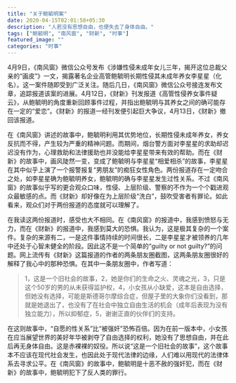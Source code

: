 ```yaml
---
title: "关于鲍毓明案"
date: 2020-04-15T02:01:58+05:30
description: "人若没有思想自由，也便失去了身体自由。"
tags: ["鲍毓明", "南风窗", "财新", "时事"]
featured_image: ""
categories: "时事"
---
```


4月9日，《南风窗》微信公众号发布《涉嫌性侵未成年女儿三年，揭开这位总裁父亲的“画皮”》一文，揭露著名企业高管鲍毓明长期性侵其未成年养女李星星（化名）。这一案件随即受到广泛关注。随后几日，《南风窗》微信公众号接连发布文章，追踪报道该案的进展。4月12日，《财新》刊发报道《高管性侵养女事件疑云》，从鲍毓明的角度重新回顾事件过程，并指出鲍毓明与其养女之间的确可能存在一定的“爱恋”。《财新》的报道一经刊发便引起巨大争议，4月13日，《财新》撤回该报道。

在《南风窗》讲述的故事中，鲍毓明利用其优势地位，长期性侵未成年养女，养女反抗而不得，产生较为严重的精神问题。而期间，烟台警方面对李星星的求助却迟迟没有作为，心理救助和法律援助也并没能给李星星带来有效的帮助。而在《财新》的故事中，画风陡然一变，变成了鲍毓明与李星星“相爱相杀”的故事，李星星在其中似乎上演了一个报警报复“男朋友”的痴狂女性角色。两份报道存在一定吻合之处，如李星星确为鲍毓明养女，鲍毓明的确与李星星发生过性关系。不过《南风窗》的故事似乎写的更合观众口味，性侵、上层阶级、警察的不作为一个个戳进观众最敏感的点。而《财新》却好像在为上层阶级“洗白”，鼓吹受害者有罪论。如此看来，观众们对于两份报道的态度就可以理解了。

在我读这两份报道时，感受也大不相同。在《南风窗》的报道中，我感到愤怒与无力，而在《财新》的报道中，我感到莫大的恐惧。我认为，这是极其复杂的一个案件。复杂的来源有二，一是这件事情持续的时间很长，二是李星星才被领养的几年中还处于心智未健全的阶段。因此这不是一个简单的“guilty or not guilty?”的问题。网上流传有《财新》这篇报道的作者的两条朋友圈截图，这两条朋友圈很好的解释了我心中的那种恐惧。在其中一条朋友圈中，作者写道：

>1，这是一个旧社会的故事，2，她是你们的生命之火、灵魂之光，3，只是这个50岁的男的从未获得监护权，4，小女孩从小缺爱，这本是自由选择，但她没有选择，可能是斯德哥尔摩综合症，但屋子里的大象你们没看到，那就是她退出了，也没有了在社会中独立自由生活的机会（成年后表现为没有独立能力），所以抑郁症，5，谢谢正直的伙伴们的支持。

在这则故事中，“自愿的性关系”比“被强奸”恐怖百倍。因为在前一版本中，小女孩在应当展望世界的美好年华被剥夺了自由选择的权利，她没有了思想自由，并在此后再无身体自由。这是赤裸裸的奴役。所以说“这是一个旧社会的故事”，这个故事本不应该在现代社会发生，也因此处于现代法律的边缘，人们难以用现代的法律体系去寻求公平。在《南风窗》的故事中，鲍毓明是十恶不赦的强奸犯，而在《财新》的故事中，鲍毓明犯下了反人类的罪行。

